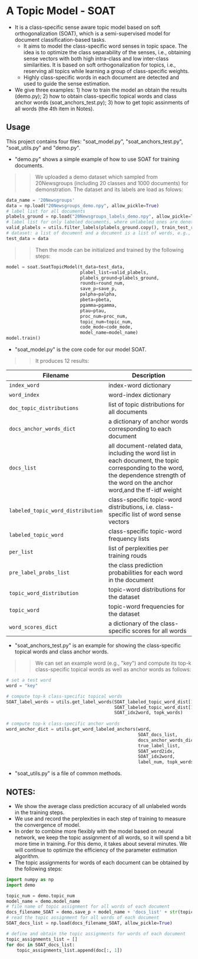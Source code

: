 # A Topic Model - SOAT

* It is a class-specific sense aware topic model based on soft orthogonalization (SOAT), which is a semi-supervised model for document classification-based tasks.   
	* It aims to model the class-specific word senses in topic space. The idea is to optimize the class separability of the senses, i.e., obtaining sense vectors with both high intra-class and low inter-class similarities. It is based on soft orthogonalization for topics, i.e., reserving all topics while learning a group of class-specific weights. 
	* Highly class-specific words in each document are detected and used to guide the sense estimation.  
* We give three examples: 1) how to train the model an obtain the results (demo.py); 2) how to obtain class-specific topical words and class anchor words (soat_anchors_test.py); 3) how to get topic assinments of all words (the 4th item in Notes).
 
   
## Usage
  
This project contains four files: "soat_model.py", "soat_anchors_test.py", "soat_utils.py" and "demo.py".   
* "demo.py" shows a simple example of how to use SOAT for training documents.  
>>We uploaded a demo dataset which sampled from 20Newsgroups (including 20 classes and 1000 documents) for demonstration. The dataset and its labels are load as folows:
```python 
data_name = '20Newsgroups'
data = np.load("20Newsgroups_demo.npy", allow_pickle=True)
# label list for all documents
plabels_ground = np.load("20Newsgroups_labels_demo.npy", allow_pickle=True)
# label list for only labeled documents, where unlabeled ones are denoted by 0, e.g., [1,2,0,0,...].
valid_plabels = utils.filter_labels(plabels_ground.copy(), train_test_ratio)
# dataset: a list of document and a document is a list of words, e.g., ([["a","b", "c"], ["d", "e"]]).
test_data = data
```
>>Then the mode can be initialized and trained by the following steps:
```python  
model = soat.SoatTopicModel(t_data=test_data,
                            plabel_list=valid_plabels,
                            plabels_ground=plabels_ground,
                            rounds=round_num,
                            save_p=save_p,
                            palpha=palpha,
                            pbeta=pbeta,
                            pgamma=pgamma,
                            ptau=ptau,
                            proc_num=proc_num,
                            topic_num=topic_num,
                            code_mode=code_mode,
                            model_name=model_name)
model.train()
```
     
* "soat_model.py" is the core code for our model SOAT.  
>>It produces 12 results: 

| Filename                          | Description                                                                                                                                                                            |
|-----------------------------------|----------------------------------------------------------------------------------------------------------------------------------------------------------------------------------------|
| `index_word`                  | index-word dictionary                                                                                                                                                                  |
| `word_index`                  | word-index dictionary                                                                                                                                                                  |
| `doc_topic_distributions`     | list of topic distributions for all documents                                                                                                                                          |
| `docs_anchor_words_dict`          | a dictionary of anchor words corresponding to each document                                                                                                                            |
| `docs_list`                       | all document-related data, including the word list in each document, the topic corresponding to the word, the dependence strength of the word on the anchor word,and the tf-idf weight |
| `labeled_topic_word_distribution` | class-specific topic-word distributions, i.e. class-specific list of word sense vectors                                                                                                |
| `labeled_topic_word`              | class-specific topic-word frequency lists                                                                                                                                              |
| `per_list`                        | list of perplexities per training rouds                                                                                                                                                |
| `pre_label_probs_list`            | the class prediction probabilities for each word in the document                                                                                                                       |
| `topic_word_distribution`         | topic-word distributions for the dataset                                                                                                                                               |
| `topic_word`                      | topic-word frequencies for the dataset                                                                                                                                                 |
| `word_scores_dict`                | a dictionary of the class-specific scores for all words                                                                                                                                |

   
* "soat_anchors_test.py" is an example for showing the class-specific topical words and class anchor words.  
>>We can set an example word (e.g., "key") and compute its top-k class-specific topical words as well as anchor words as follows:  
```python  
# set a test word  
word = "key"  

# compute top-k class-specific topical words
SOAT_label_words = utils.get_label_words(SOAT_labeled_topic_word_dist[1:],
                                         SOAT_labeled_topic_word_dist[1:],
                                         SOAT_idx2word, topk_words)
					 
# compute top-k class-specific anchor words
word_anchor_dict = utils.get_word_labeled_anchors(word,
                                                  SOAT_docs_list,
                                                  docs_anchor_words_dict,
                                                  true_label_list,
                                                  SOAT_word2idx,
                                                  SOAT_idx2word,
                                                  label_num, topk_words)
``` 
* "soat_utils.py" is a file of common methods.  
  
  
## NOTES: 
* We show the average class prediction accuracy of all unlabeled words in the training steps.
* We use and record the perplexities in each step of training to measure the convergence of model.  
* In order to combine more flexibly with the model based on neural network, we keep the topic assignment of all words, so it will spend a bit more time in training. For this demo, it takes about several minutes. We will continue to optimize the efficiency of the parameter estimation algorithm.
* The topic assignments for words of each document can be obtained by the following steps:
```python 
import numpy as np
import demo

topic_num = demo.topic_num
model_name = demo.model_name
# file name of topic assignment for all words of each document
docs_filename_SOAT = demo.save_p + model_name + 'docs_list' + str(topic_num) + '.npy'
# read the topic assignment for all words of each document
SOAT_docs_list = np.load(docs_filename_SOAT, allow_pickle=True)

# define and obtain the topic assignments for words of each document 
topic_assignments_list = []
for doc in SOAT_docs_list:
    topic_assignments_list.append(doc[:, 1])
```  
 
	
